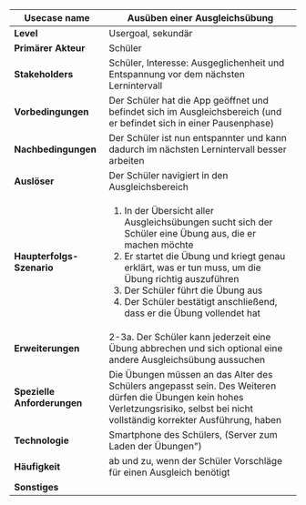 | **Usecase name**            | Ausüben einer Ausgleichsübung |
|-----------------------------|-|
| **Level**                   | Usergoal, sekundär |
| **Primärer Akteur**         | Schüler |
| **Stakeholders**            | Schüler, Interesse: Ausgeglichenheit und Entspannung vor dem nächsten Lernintervall|
| **Vorbedingungen**          | Der Schüler hat die App geöffnet und befindet sich im Ausgleichsbereich (und er befindet sich in einer Pausenphase) |
| **Nachbedingungen**         | Der Schüler ist nun entspannter und kann dadurch im nächsten Lernintervall besser arbeiten |
| **Auslöser**                | Der Schüler navigiert in den Ausgleichsbereich|
| **Haupterfolgs-Szenario**   | <ol><li>In der Übersicht aller Ausgleichsübungen sucht sich der Schüler eine Übung aus, die er machen möchte </li> <li> Er startet die Übung und kriegt genau erklärt, was er tun muss, um die Übung richtig auszuführen</li><li>Der Schüler führt die Übung aus</li><li>Der Schüler bestätigt anschließend, dass er die Übung vollendet hat</li></ol>|
| **Erweiterungen**           | 2-3a. Der Schüler kann jederzeit eine Übung abbrechen und sich optional eine andere Ausgleichsübung aussuchen |
| **Spezielle Anforderungen** | Die Übungen müssen an das Alter des Schülers angepasst sein. Des Weiteren dürfen die Übungen kein hohes Verletzungsrisiko, selbst bei nicht vollständig korrekter Ausführung, haben |
| **Technologie**             | Smartphone des Schülers, (Server zum Laden der Übungen")|
| **Häufigkeit**              | ab und zu, wenn der Schüler Vorschläge für einen Ausgleich benötigt|
| **Sonstiges**               | |